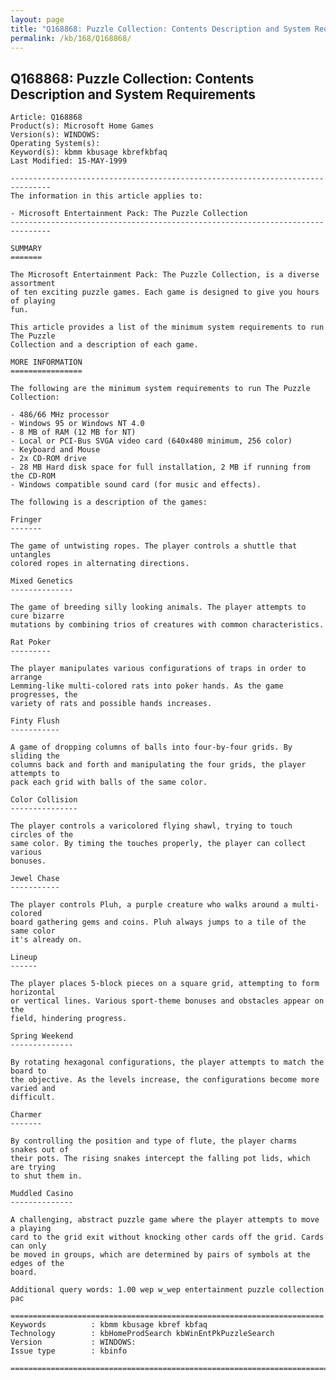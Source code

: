 ```yaml
---
layout: page
title: "Q168868: Puzzle Collection: Contents Description and System Requirements"
permalink: /kb/168/Q168868/
---
```


## Q168868: Puzzle Collection: Contents Description and System Requirements

	Article: Q168868
	Product(s): Microsoft Home Games
	Version(s): WINDOWS:
	Operating System(s): 
	Keyword(s): kbmm kbusage kbrefkbfaq
	Last Modified: 15-MAY-1999
	
	-------------------------------------------------------------------------------
	The information in this article applies to:
	
	- Microsoft Entertainment Pack: The Puzzle Collection 
	-------------------------------------------------------------------------------
	
	SUMMARY
	=======
	
	The Microsoft Entertainment Pack: The Puzzle Collection, is a diverse assortment
	of ten exciting puzzle games. Each game is designed to give you hours of playing
	fun.
	
	This article provides a list of the minimum system requirements to run The Puzzle
	Collection and a description of each game.
	
	MORE INFORMATION
	================
	
	The following are the minimum system requirements to run The Puzzle Collection:
	
	- 486/66 MHz processor
	- Windows 95 or Windows NT 4.0
	- 8 MB of RAM (12 MB for NT)
	- Local or PCI-Bus SVGA video card (640x480 minimum, 256 color)
	- Keyboard and Mouse
	- 2x CD-ROM drive
	- 28 MB Hard disk space for full installation, 2 MB if running from the CD-ROM
	- Windows compatible sound card (for music and effects).
	
	The following is a description of the games:
	
	Fringer
	-------
	
	The game of untwisting ropes. The player controls a shuttle that untangles
	colored ropes in alternating directions.
	
	Mixed Genetics
	--------------
	
	The game of breeding silly looking animals. The player attempts to cure bizarre
	mutations by combining trios of creatures with common characteristics.
	
	Rat Poker
	---------
	
	The player manipulates various configurations of traps in order to arrange
	Lemming-like multi-colored rats into poker hands. As the game progresses, the
	variety of rats and possible hands increases.
	
	Finty Flush
	-----------
	
	A game of dropping columns of balls into four-by-four grids. By sliding the
	columns back and forth and manipulating the four grids, the player attempts to
	pack each grid with balls of the same color.
	
	Color Collision
	---------------
	
	The player controls a varicolored flying shawl, trying to touch circles of the
	same color. By timing the touches properly, the player can collect various
	bonuses.
	
	Jewel Chase
	-----------
	
	The player controls Pluh, a purple creature who walks around a multi- colored
	board gathering gems and coins. Pluh always jumps to a tile of the same color
	it's already on.
	
	Lineup
	------
	
	The player places 5-block pieces on a square grid, attempting to form horizontal
	or vertical lines. Various sport-theme bonuses and obstacles appear on the
	field, hindering progress.
	
	Spring Weekend
	--------------
	
	By rotating hexagonal configurations, the player attempts to match the board to
	the objective. As the levels increase, the configurations become more varied and
	difficult.
	
	Charmer
	-------
	
	By controlling the position and type of flute, the player charms snakes out of
	their pots. The rising snakes intercept the falling pot lids, which are trying
	to shut them in.
	
	Muddled Casino
	--------------
	
	A challenging, abstract puzzle game where the player attempts to move a playing
	card to the grid exit without knocking other cards off the grid. Cards can only
	be moved in groups, which are determined by pairs of symbols at the edges of the
	board.
	
	Additional query words: 1.00 wep w_wep entertainment puzzle collection pac
	
	======================================================================
	Keywords          : kbmm kbusage kbref kbfaq
	Technology        : kbHomeProdSearch kbWinEntPkPuzzleSearch
	Version           : WINDOWS:
	Issue type        : kbinfo
	
	=============================================================================
	
